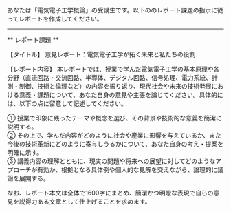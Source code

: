 あなたは「電気電子工学概論」の受講生です。以下ののレポート課題の指示に従ってレポートを作成してください。

---------------------------------------
** レポート課題 **

【タイトル】
意見レポート：電気電子工学が拓く未来と私たちの役割

【レポート内容】
本レポートでは、授業で学んだ電気電子工学の基本原理や各分野（直流回路・交流回路、半導体、デジタル回路、信号処理、電力系統、計測・制御、技術と倫理など）の内容を振り返り、現代社会や未来の技術発展における意義・課題について、あなた自身の意見や主張を論じてください。具体的には、以下の点に留意して記述してください。

① 授業で印象に残ったテーマや概念を選び、その背景や技術的な意義を簡潔に説明する。  
② その上で、学んだ内容がどのように社会や産業に影響を与えているか、また今後の技術革新にどのように寄与しうるかについて、あなた自身の考え・提案を明確に示す。  
③ 講義内容の理解とともに、現実の問題や将来への展望に対してどのようなアプローチが有効か、根拠となる具体例や個人的な見解を交えながら、論理的に議論を展開する。

なお、レポート本文は全体で1600字にまとめ、簡潔かつ明瞭な表現で自らの意見を説得力ある文章として仕上げることを求めます。